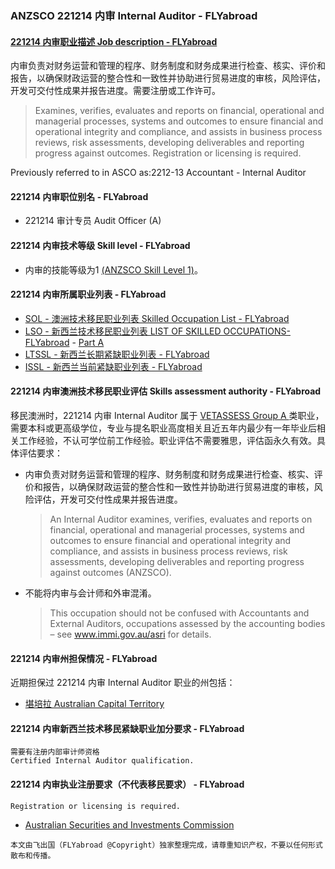 ### ANZSCO 221214 内审 Internal Auditor - FLYabroad ###

####  [221214 内审职业描述 Job description - FLYabroad](http://www.flyabroadvisa.com/anzsco/2212.html#221214)

内审负责对财务运营和管理的程序、财务制度和财务成果进行检查、核实、评价和报告，以确保财政运营的整合性和一致性并协助进行贸易进度的审核，风险评估，开发可交付性成果并报告进度。需要注册或工作许可。

> Examines, verifies, evaluates and reports on financial, operational and managerial processes, systems and outcomes to ensure financial and operational integrity and compliance, and assists in business process reviews, risk assessments, developing deliverables and reporting progress against outcomes. Registration or licensing is required.

Previously referred to in ASCO as:2212-13 Accountant - Internal Auditor

#### 221214 内审职位别名 - FLYabroad
 
- 221214	  审计专员 Audit Officer (A)

#### 221214 内审技术等级 Skill level - FLYabroad

- 内审的技能等级为1 [(ANZSCO Skill Level 1)](http://www.flyabroadvisa.com/anzsco/)。

#### 221214 内审所属职业列表 - FLYabroad

- [SOL - 澳洲技术移民职业列表 Skilled Occupation List - FLYabroad](http://www.flyabroadvisa.com/sol/)
- [LSO - 新西兰技术移民职业列表 LIST OF SKILLED OCCUPATIONS-FLYabroad](http://nz.flyabroadvisa.com/lso/) - [Part A](parta)
- [LTSSL - 新西兰长期紧缺职业列表 - FLYabroad](http://nz.flyabroadvisa.com/work-residence/ltssl.html)
- [ISSL - 新西兰当前紧缺职业列表 - FLYabroad](http://nz.flyabroadvisa.com/work-residence/issl.html)

#### 221214 内审澳洲技术移民职业评估 Skills assessment authority - FLYabroad

移民澳洲时，221214 内审 Internal Auditor 属于 [VETASSESS Group A ](http://www.flyabroadvisa.com/ass/vetassess.html)类职业，需要本科或更高级学位，专业与提名职业高度相关且近五年内最少有一年毕业后相关工作经验，不认可学位前工作经验。职业评估不需要雅思，评估函永久有效。具体评估要求：

- 内审负责对财务运营和管理的程序、财务制度和财务成果进行检查、核实、评价和报告，以确保财政运营的整合性和一致性并协助进行贸易进度的审核，风险评估，开发可交付性成果并报告进度。
	>An Internal Auditor examines, verifies, evaluates and reports on financial, operational and managerial processes, systems and outcomes to ensure financial and operational integrity and compliance, and assists in business process reviews, risk assessments, developing deliverables and reporting progress against outcomes (ANZSCO). 

- 不能将内审与会计师和外审混淆。
	>This occupation should not be confused with Accountants and External Auditors, occupations assessed by the accounting bodies – see www.immi.gov.au/asri for details. 
	
####  221214 内审州担保情况 - FLYabroad

近期担保过 221214 内审 Internal Auditor 职业的州包括：

- [堪培拉 Australian Capital Territory](http://www.flyabroadvisa.com/zdb/act.html)

####  221214 内审新西兰技术移民紧缺职业加分要求 - FLYabroad
    
    需要有注册内部审计师资格
    Certified Internal Auditor qualification.

####  221214 内审执业注册要求（不代表移民要求） - FLYabroad

    Registration or licensing is required.

- [Australian Securities and Investments Commission](http://www.asic.gov.au/)

`本文由飞出国（FLYabroad @Copyright）独家整理完成，请尊重知识产权，不要以任何形式散布和传播。`